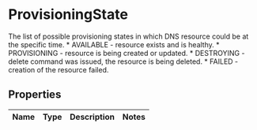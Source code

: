 # ProvisioningState

The list of possible provisioning states in which DNS resource could be at the specific time. * AVAILABLE - resource exists and is healthy. * PROVISIONING - resource is being created or updated. * DESTROYING - delete command was issued, the resource is being deleted. * FAILED - creation of the resource failed. 
## Properties
| Name | Type | Description | Notes |
| ------------ | ------------- | ------------- | ------------- |


